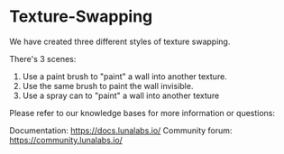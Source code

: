 # Texture-Swapping

We have created three different styles of texture swapping.

There's 3 scenes:

1. Use a paint brush to "paint" a wall into another texture.
2. Use the same brush to paint the wall invisible.
3. Use a spray can to "paint" a wall into another texture


Please refer to our knowledge bases for more information or questions:

Documentation: https://docs.lunalabs.io/
Community forum: https://community.lunalabs.io/